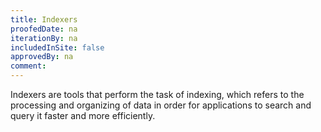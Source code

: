 ```yaml
---
title: Indexers
proofedDate: na
iterationBy: na
includedInSite: false
approvedBy: na
comment: 
---
```


Indexers are tools that perform the task of indexing, which refers to the processing and organizing of data in order for applications to search and query it faster and more efficiently.

